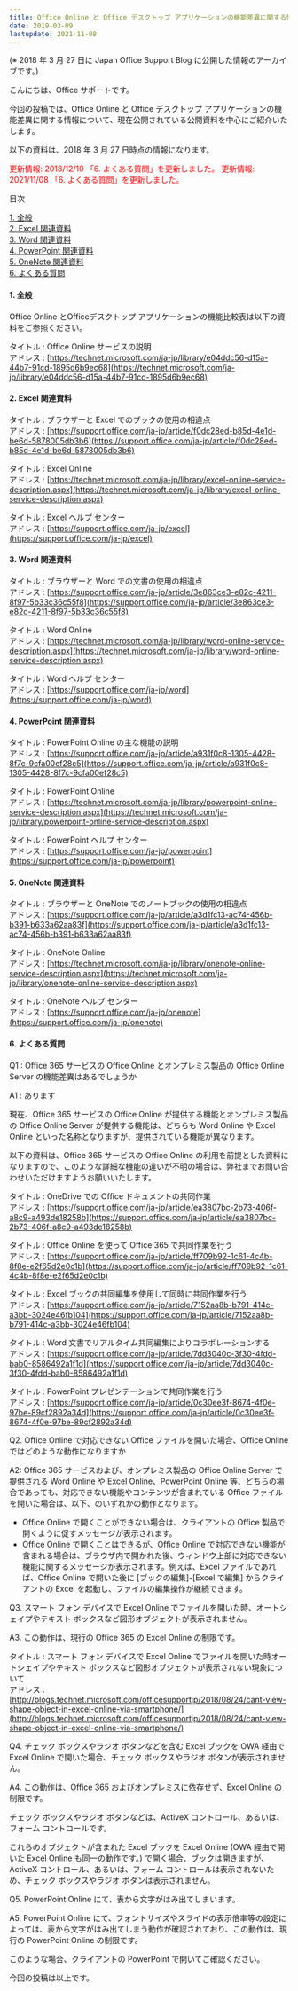 ```yaml
---
title: Office Online と Office デスクトップ アプリケーションの機能差異に関する情報
date: 2019-03-09
lastupdate: 2021-11-08
---
```


(※ 2018 年 3 月 27 日に Japan Office Support Blog に公開した情報のアーカイブです。)

こんにちは、Office サポートです。

  

今回の投稿では、Office Online と Office デスクトップ アプリケーションの機能差異に関する情報について、現在公開されている公開資料を中心にご紹介いたします。

  

以下の資料は、2018 年 3 月 27 日時点の情報になります。

  

<span style="color:#ff0000">更新情報: 2018/12/10 「6. よくある質問」を更新しました。</span>
<span style="color:#ff0000">更新情報: 2021/11/08 「6. よくある質問」を更新しました。</span>

  

  

目次  
  
[1\. 全般](#1-全般)  
[2\. Excel 関連資料](#2-Excel-関連資料)  
[3\. Word 関連資料](#3-Word-関連資料)  
[4\. PowerPoint 関連資料](#4-PowerPoint-関連資料)  
[5\. OneNote 関連資料](#5-OneNote-関連資料)  
[6\. よくある質問](#6-よくある質問)

  

  

#### **1\. 全般**

  

Office Online とOfficeデスクトップ アプリケーションの機能比較表は以下の資料をご参照ください。

  

タイトル : Office Online サービスの説明  
アドレス : [https://technet.microsoft.com/ja-jp/library/e04ddc56-d15a-44b7-91cd-1895d6b9ec68](https://technet.microsoft.com/ja-jp/library/e04ddc56-d15a-44b7-91cd-1895d6b9ec68)

  

  

#### **2\. Excel 関連資料**

  

タイトル : ブラウザーと Excel でのブックの使用の相違点  
アドレス : [https://support.office.com/ja-jp/article/f0dc28ed-b85d-4e1d-be6d-5878005db3b6](https://support.office.com/ja-jp/article/f0dc28ed-b85d-4e1d-be6d-5878005db3b6)

  

タイトル : Excel Online  
アドレス : [https://technet.microsoft.com/ja-jp/library/excel-online-service-description.aspx](https://technet.microsoft.com/ja-jp/library/excel-online-service-description.aspx)

  

タイトル : Excel ヘルプ センター  
アドレス : [https://support.office.com/ja-jp/excel](https://support.office.com/ja-jp/excel)

  

  

#### **3\. Word 関連資料**

  

タイトル : ブラウザーと Word での文書の使用の相違点  
アドレス : [https://support.office.com/ja-jp/article/3e863ce3-e82c-4211-8f97-5b33c36c55f8](https://support.office.com/ja-jp/article/3e863ce3-e82c-4211-8f97-5b33c36c55f8)

  

タイトル : Word Online  
アドレス : [https://technet.microsoft.com/ja-jp/library/word-online-service-description.aspx](https://technet.microsoft.com/ja-jp/library/word-online-service-description.aspx)

  

タイトル : Word ヘルプ センター  
アドレス : [https://support.office.com/ja-jp/word](https://support.office.com/ja-jp/word)

  

  

#### **4\. PowerPoint 関連資料**

  

タイトル : PowerPoint Online の主な機能の説明  
アドレス : [https://support.office.com/ja-jp/article/a931f0c8-1305-4428-8f7c-9cfa00ef28c5](https://support.office.com/ja-jp/article/a931f0c8-1305-4428-8f7c-9cfa00ef28c5)

  

タイトル : PowerPoint Online  
アドレス : [https://technet.microsoft.com/ja-jp/library/powerpoint-online-service-description.aspx](https://technet.microsoft.com/ja-jp/library/powerpoint-online-service-description.aspx)

  

タイトル : PowerPoint ヘルプ センター  
アドレス : [https://support.office.com/ja-jp/powerpoint](https://support.office.com/ja-jp/powerpoint)

  

  

#### **5\. OneNote 関連資料**

  

タイトル : ブラウザーと OneNote でのノートブックの使用の相違点  
アドレス : [https://support.office.com/ja-jp/article/a3d1fc13-ac74-456b-b391-b633a62aa83f](https://support.office.com/ja-jp/article/a3d1fc13-ac74-456b-b391-b633a62aa83f)

  

タイトル : OneNote Online  
アドレス : [https://technet.microsoft.com/ja-jp/library/onenote-online-service-description.aspx](https://technet.microsoft.com/ja-jp/library/onenote-online-service-description.aspx)

  

タイトル : OneNote ヘルプ センター  
アドレス : [https://support.office.com/ja-jp/onenote](https://support.office.com/ja-jp/onenote)

  

  

#### **6\. よくある質問**

  

Q1 : Office 365 サービスの Office Online とオンプレミス製品の Office Online Server の機能差異はあるでしょうか

  

A1 : あります

  

現在、Office 365 サービスの Office Online が提供する機能とオンプレミス製品の Office Online Server が提供する機能は、どちらも Word Online や Excel Online といった名称となりますが、提供されている機能が異なります。

  

以下の資料は、Office 365 サービスの Office Online の利用を前提とした資料になりますので、このような詳細な機能の違いが不明の場合は、弊社までお問い合わせいただけますようお願いいたします。

  

タイトル : OneDrive での Office ドキュメントの共同作業  
アドレス : [https://support.office.com/ja-jp/article/ea3807bc-2b73-406f-a8c9-a493de18258b](https://support.office.com/ja-jp/article/ea3807bc-2b73-406f-a8c9-a493de18258b)

  

タイトル : Office Online を使って Office 365 で共同作業を行う  
アドレス : [https://support.office.com/ja-jp/article/ff709b92-1c61-4c4b-8f8e-e2f65d2e0c1b](https://support.office.com/ja-jp/article/ff709b92-1c61-4c4b-8f8e-e2f65d2e0c1b)

  

タイトル : Excel ブックの共同編集を使用して同時に共同作業を行う  
アドレス : [https://support.office.com/ja-jp/article/7152aa8b-b791-414c-a3bb-3024e46fb104](https://support.office.com/ja-jp/article/7152aa8b-b791-414c-a3bb-3024e46fb104)

  

タイトル : Word 文書でリアルタイム共同編集によりコラボレーションする  
アドレス : [https://support.office.com/ja-jp/article/7dd3040c-3f30-4fdd-bab0-8586492a1f1d](https://support.office.com/ja-jp/article/7dd3040c-3f30-4fdd-bab0-8586492a1f1d)

  

タイトル : PowerPoint プレゼンテーションで共同作業を行う  
アドレス : [https://support.office.com/ja-jp/article/0c30ee3f-8674-4f0e-97be-89cf2892a34d](https://support.office.com/ja-jp/article/0c30ee3f-8674-4f0e-97be-89cf2892a34d)

  

  

Q2. Office Online で対応できない Office ファイルを開いた場合、Office Online ではどのような動作になりますか

  

A2: Office 365 サービスおよび、オンプレミス製品の Office Online Server で提供される Word Online や Excel Online、PowerPoint Online 等、どちらの場合であっても、対応できない機能やコンテンツが含まれている Office ファイルを開いた場合は、以下、のいずれかの動作となります。

  

*   Office Online で開くことができない場合は、クライアントの Office 製品で開くように促すメッセージが表示されます。
*   Office Online で開くことはできるが、Office Online で対応できない機能が含まれる場合は、ブラウザ内で開かれた後、ウィンドウ上部に対応できない機能に関するメッセージが表示されます。例えば、Excel ファイルであれば、Office Online で開いた後に \[ブックの編集\]-\[Excel で編集\] からクライアントの Excel を起動し、ファイルの編集操作が継続できます。  
    

  

  

Q3. スマート フォン デバイスで Excel Online でファイルを開いた時、オートシェイプやテキスト ボックスなど図形オブジェクトが表示されません。

  

A3. この動作は、現行の Office 365 の Excel Online の制限です。

  

タイトル : スマート フォン デバイスで Excel Online でファイルを開いた時オートシェイプやテキスト ボックスなど図形オブジェクトが表示されない現象について  
アドレス : [http://blogs.technet.microsoft.com/officesupportjp/2018/08/24/cant-view-shape-object-in-excel-online-via-smartphone/](http://blogs.technet.microsoft.com/officesupportjp/2018/08/24/cant-view-shape-object-in-excel-online-via-smartphone/)

  

  

Q4. チェック ボックスやラジオ ボタンなどを含む Excel ブックを OWA 経由で Excel Online で開いた場合、チェック ボックスやラジオ ボタンが表示されません。

  

A4. この動作は、Office 365 およびオンプレミスに依存せず、Excel Online の制限です。  
  
チェック ボックスやラジオ ボタンなどは、ActiveX コントロール、あるいは、フォーム コントロールです。  
  
これらのオブジェクトが含まれた Excel ブックを Excel Online (OWA 経由で開いた Excel Online も同一の動作です。) で開く場合、ブックは開きますが、ActiveX コントロール、あるいは、フォーム コントロールは表示されないため、チェック ボックスやラジオ ボタンは表示されません。

  

Q5. PowerPoint Online にて、表から文字がはみ出てしまいます。


A5. PowerPoint Online にて、フォントサイズやスライドの表示倍率等の設定によっては、表から文字がはみ出てしまう動作が確認されており、この動作は、現行の PowerPoint Online の制限です。

このような場合、クライアントの PowerPoint で開いてご確認ください。


今回の投稿は以上です。